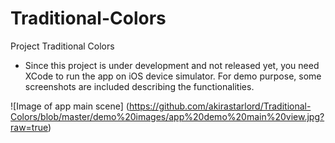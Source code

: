 # Traditional-Colors

Project Traditional Colors

* Since this project is under development and not released yet, you need XCode to run the app on iOS device simulator.
  For demo purpose, some screenshots are included describing the functionalities.
  

![Image of app main scene]
(https://github.com/akirastarlord/Traditional-Colors/blob/master/demo%20images/app%20demo%20main%20view.jpg?raw=true)

